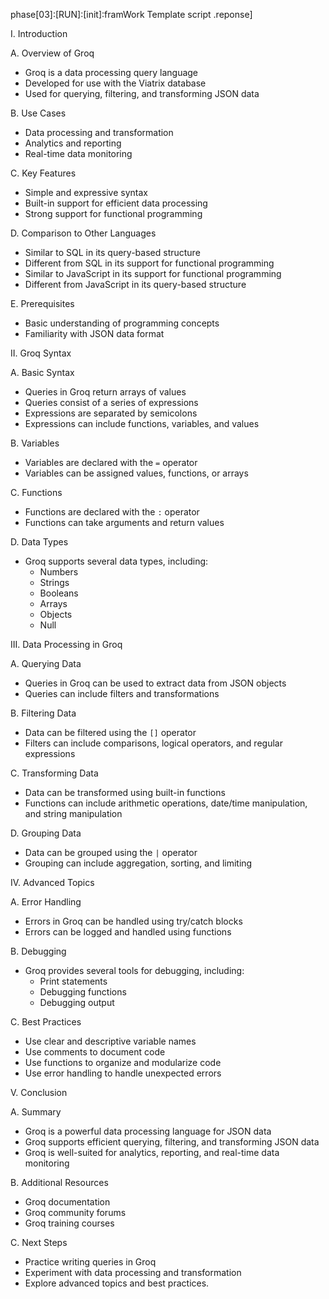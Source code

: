phase[03]:[RUN]:[init]:framWork Template script .reponse]

I. Introduction

A. Overview of Groq
- Groq is a data processing query language
- Developed for use with the Viatrix database
- Used for querying, filtering, and transforming JSON data

B. Use Cases
- Data processing and transformation
- Analytics and reporting
- Real-time data monitoring

C. Key Features
- Simple and expressive syntax
- Built-in support for efficient data processing
- Strong support for functional programming

D. Comparison to Other Languages
- Similar to SQL in its query-based structure
- Different from SQL in its support for functional programming
- Similar to JavaScript in its support for functional programming
- Different from JavaScript in its query-based structure

E. Prerequisites
- Basic understanding of programming concepts
- Familiarity with JSON data format

II. Groq Syntax

A. Basic Syntax
- Queries in Groq return arrays of values
- Queries consist of a series of expressions
- Expressions are separated by semicolons
- Expressions can include functions, variables, and values

B. Variables
- Variables are declared with the `=` operator
- Variables can be assigned values, functions, or arrays

C. Functions
- Functions are declared with the `:` operator
- Functions can take arguments and return values

D. Data Types
- Groq supports several data types, including:
	+ Numbers
	+ Strings
	+ Booleans
	+ Arrays
	+ Objects
	+ Null

III. Data Processing in Groq

A. Querying Data
- Queries in Groq can be used to extract data from JSON objects
- Queries can include filters and transformations

B. Filtering Data
- Data can be filtered using the `[]` operator
- Filters can include comparisons, logical operators, and regular expressions

C. Transforming Data
- Data can be transformed using built-in functions
- Functions can include arithmetic operations, date/time manipulation, and string manipulation

D. Grouping Data
- Data can be grouped using the `|` operator
- Grouping can include aggregation, sorting, and limiting

IV. Advanced Topics

A. Error Handling
- Errors in Groq can be handled using try/catch blocks
- Errors can be logged and handled using functions

B. Debugging
- Groq provides several tools for debugging, including:
	+ Print statements
	+ Debugging functions
	+ Debugging output

C. Best Practices
- Use clear and descriptive variable names
- Use comments to document code
- Use functions to organize and modularize code
- Use error handling to handle unexpected errors

V. Conclusion

A. Summary
- Groq is a powerful data processing language for JSON data
- Groq supports efficient querying, filtering, and transforming JSON data
- Groq is well-suited for analytics, reporting, and real-time data monitoring

B. Additional Resources
- Groq documentation
- Groq community forums
- Groq training courses

C. Next Steps
- Practice writing queries in Groq
- Experiment with data processing and transformation
- Explore advanced topics and best practices.